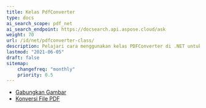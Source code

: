 ```yaml
---
title: Kelas PdfConverter
type: docs
ai_search_scope: pdf_net
ai_search_endpoint: https://docsearch.api.aspose.cloud/ask
weight: 70
url: /id/net/pdfconverter-class/
description: Pelajari cara menggunakan kelas PDFConverter di .NET untuk mengonversi dokumen PDF ke berbagai format dengan Aspose.PDF.
lastmod: "2021-06-05"
draft: false
sitemap:
    changefreq: "monthly"
    priority: 0.5
---
```

- [Gabungkan Gambar](/pdf/net/merge-images/)
- [Konversi File PDF](/pdf/net/convert-pdf-file/)